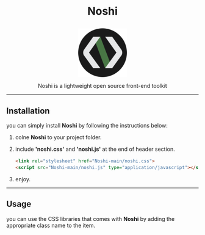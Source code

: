# <p align="center">Noshi</p>

<p align="center">
<img src="./docs/imgs/Noshi.png" width="128" height="128" align="center" />
</p>
<p align="center">Noshi is a lightweight open source front-end toolkit</p>

---

 ## Installation
 you can simply install <b>Noshi</b> by following the instructions below:

 1. colne <b>Noshi</b> to your project folder.
 2. include <b>'noshi.css'</b> and <b>'noshi.js'</b> at the end of header section.

    ```html
    <link rel="stylesheet" href="Noshi-main/noshi.css">
    <script src="Noshi-main/noshi.js" type="application/javascript"></script>
    ```

 3. enjoy.

 ---

 ## Usage
 you can use the CSS libraries that comes with <b>Noshi</b> by adding the appropriate class name to the item.
